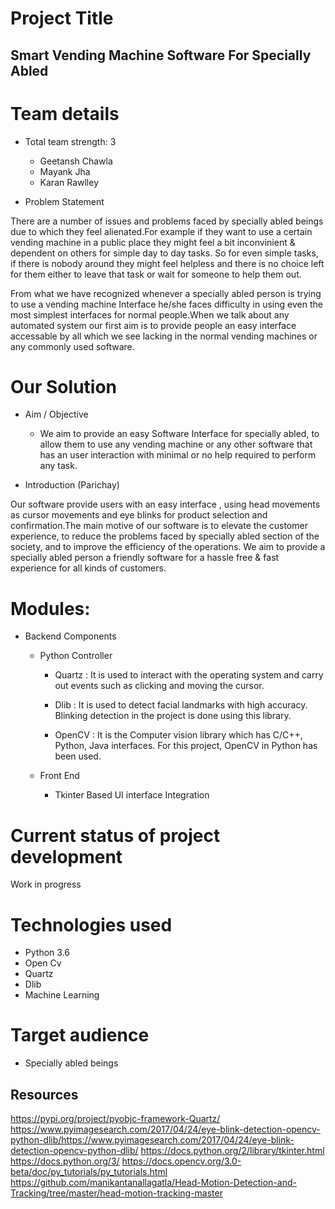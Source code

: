 # Project Title

## Smart Vending Machine Software For Specially Abled
 
# Team details 
  - Total team strength: 3
     - Geetansh Chawla
     - Mayank Jha 
     - Karan Rawlley


 - Problem Statement

There are a number of issues and problems faced by specially abled beings due to which they feel alienated.For example if they want to use a certain vending machine in a public place they might feel a bit inconvinient & dependent on others for simple day to day tasks. So for even simple tasks, if there is nobody around they might feel helpless and there is no choice left for them either to leave that task or wait for someone to help them out.

From what we have recognized whenever a specially abled person is trying to use a vending machine Interface he/she faces difficulty in using even the most simplest interfaces for normal people.When we talk about any automated system our first aim is to provide people an easy interface accessable by all which we see lacking in the normal vending machines or any commonly used software.
 

# Our Solution

 - Aim / Objective
      - We aim to provide an easy Software Interface for specially abled, to allow them to use any vending machine or any other software that has an user interaction with minimal or no help required to perform any task.
      
    
 - Introduction (Parichay)

Our software provide users with an easy interface , using head movements as cursor movements and eye blinks for product selection and confirmation.The main motive of our software is to elevate the customer experience, to reduce the problems faced by specially abled section of the society, and to improve the efficiency of the operations. We aim to provide a specially abled person a friendly software for a hassle free & fast experience for all kinds of customers.
   
# Modules: 
   - Backend Components
     - Python Controller 
          - Quartz : It is used to interact with the operating system and carry out events such as clicking and    moving the cursor.

          - Dlib : It is used to detect facial landmarks with high accuracy. Blinking detection in the project is done using this library.

          - OpenCV : It is the Computer vision library which has C/C++, Python, Java interfaces. For this project, OpenCV in Python has been used.
             
     - Front End 
        - Tkinter Based UI interface Integration
# Current status of project development 
Work in progress

# Technologies used
  - Python 3.6
  - Open Cv
  - Quartz
  - Dlib
  - Machine Learning
# Target audience
  - Specially abled beings
## Resources
https://pypi.org/project/pyobjc-framework-Quartz/
https://www.pyimagesearch.com/2017/04/24/eye-blink-detection-opencv-python-dlib/https://www.pyimagesearch.com/2017/04/24/eye-blink-detection-opencv-python-dlib/
https://docs.python.org/2/library/tkinter.html
https://docs.python.org/3/
https://docs.opencv.org/3.0-beta/doc/py_tutorials/py_tutorials.html
https://github.com/manikantanallagatla/Head-Motion-Detection-and-Tracking/tree/master/head-motion-tracking-master